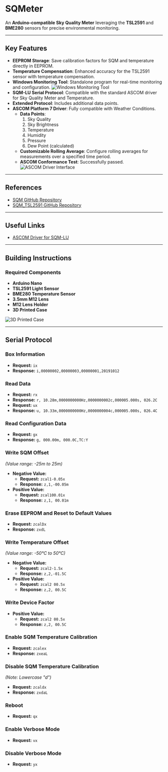 # SQMeter

An **Arduino-compatible Sky Quality Meter** leveraging the **TSL2591** and **BME280** sensors for precise environmental monitoring.

---

## Key Features

- **EEPROM Storage**: Save calibration factors for SQM and temperature directly in EEPROM.
- **Temperature Compensation**: Enhanced accuracy for the TSL2591 sensor with temperature compensation.
- **Windows Monitoring Tool**: Standalone program for real-time monitoring and configuration.
  ![Windows Monitoring Tool](images/image-1.png)
- **SQM-LU Serial Protocol**: Compatible with the standard ASCOM driver for Sky Quality Meter and Temperature.
- **Extended Protocol**: Includes additional data points.
- **ASCOM Platform 7 Driver**: Fully compatible with Weather Conditions.
  - **Data Points**:
    1. Sky Quality
    2. Sky Brightness
    3. Temperature
    4. Humidity
    5. Pressure
    6. Dew Point (calculated)
  - **Customizable Rolling Average**: Configure rolling averages for measurements over a specified time period.
  - **ASCOM Conformance Test**: Successfully passed.
    ![ASCOM Driver Interface](images/image.png)

---

## References

- [SQM GitHub Repository](https://github.com/romanhujer/SQM)
- [SQM_TSL2591 GitHub Repository](https://github.com/gshau/SQM_TSL2591/)

---

## Useful Links

- [ASCOM Driver for SQM-LU](https://www.dizzy.eu/downloads.html)

---

## Building Instructions

### Required Components

- **Arduino Nano**
- **TSL2591 Light Sensor**
- **BME280 Temperature Sensor**
- **3.5mm M12 Lens**
- **M12 Lens Holder**
- **3D Printed Case**

![3D Printed Case](image.png)

---

## Serial Protocol

### Box Information
- **Request:** `ix`
- **Response:** `i,00000002,00000003,00000001,20191012`

### Read Data
- **Request:** `rx`  
- **Response:** `r, 10.28m,0000000000Hz,0000000002c,000005.000s, 026.2C`
- **Request:** `ux`  
- **Response:** `u, 10.33m,0000000000Hz,0000000004c,000005.000s, 026.4C`

### Read Configuration Data
- **Request:** `gx`
- **Response:** `g, 000.00m, 000.0C,TC:Y`

### Write SQM Offset
*(Value range: -25m to 25m)*
- **Negative Value:**  
  - **Request:** `zcal1-0.05x`
  - **Response:** `z,1,-00.05m`
- **Positive Value:**  
  - **Request:** `zcal100.01x`
  - **Response:** `z,1, 00.01m`

### Erase EEPROM and Reset to Default Values
- **Request:** `zcalDx`
- **Response:** `zxdL`

### Write Temperature Offset
*(Value range: -50°C to 50°C)*
- **Negative Value:**  
  - **Request:** `zcal2-1.5x`
  - **Response:** `z,2,-01.5C`
- **Positive Value:**  
  - **Request:** `zcal2 00.5x`
  - **Response:** `z,2, 00.5C`

### Write Device Factor 
- **Positive Value:**  
  - **Request:** `zcal2 00.5x`
  - **Response:** `z,2, 00.5C`

### Enable SQM Temperature Calibration
- **Request:** `zcalex`
- **Response:** `zxeaL`

### Disable SQM Temperature Calibration
*(Note: Lowercase "d")*
- **Request:** `zcaldx`
- **Response:** `zxdaL`

### Reboot
- **Request:** `qx`
  
### Enable Verbose Mode
- **Request:** `vx`

### Disable Verbose Mode
- **Request:** `yx`
